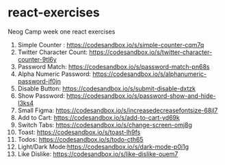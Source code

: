 # react-exercises
Neog Camp week one react exercises

1. Simple Counter : https://codesandbox.io/s/simple-counter-cqm7q
2. Twitter Character Count: https://codesandbox.io/s/twitter-character-counter-9tl6y
3. Password Match: https://codesandbox.io/s/password-match-pn68s
4. Alpha Numeric Password: https://codesandbox.io/s/alphanumeric-password-jf0jn
5. Disable Button: https://codesandbox.io/s/submit-disable-dxtzk
6. Show Password: https://codesandbox.io/s/password-show-and-hide-l3ks4
7. Small Figma: https://codesandbox.io/s/increasedecreasefontsize-68jl7
8. Add to Cart: https://codesandbox.io/s/add-to-cart-yd69k
9. Switch Tabs: https://codesandbox.io/s/change-screen-omj8g
10. Toast: https://codesandbox.io/s/toast-lh9fs
11. Todos: https://codesandbox.io/s/todo-cth65
12. Light/Dark Mode:https://codesandbox.io/s/dark-mode-p0i1g
13. Like Dislike: https://codesandbox.io/s/like-dislike-ouem7

